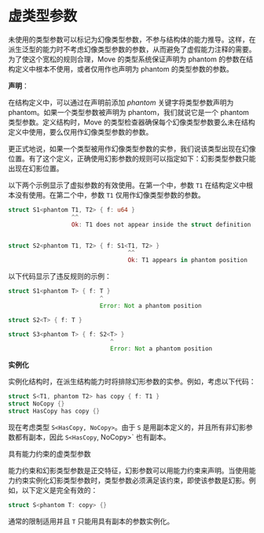 # 虚类型参数

未使用的类型参数可以标记为幻像类型参数，不参与结构体的能力推导。这样，在派生泛型的能力时不考虑幻像类型参数的参数，从而避免了虚假能力注释的需要。为了使这个宽松的规则合理，Move 的类型系统保证声明为 phantom 的参数在结构定义中根本不使用，或者仅用作也声明为 phantom 的类型参数的参数。

**声明**：

在结构定义中，可以通过在声明前添加 *phantom* 关键字将类型参数声明为 phantom。如果一个类型参数被声明为 phantom，我们就说它是一个 phantom 类型参数。定义结构时，Move 的类型检查器确保每个幻像类型参数要么未在结构定义中使用，要么仅用作幻像类型参数的参数。

更正式地说，如果一个类型被用作幻像类型参数的实参，我们说该类型出现在幻像位置。有了这个定义，正确使用幻影参数的规则可以指定如下：幻影类型参数只能出现在幻影位置。

以下两个示例显示了虚拟参数的有效使用。在第一个中，参数 `T1` 在结构定义中根本没有使用。在第二个中，参数 `T1` 仅用作幻像类型参数的参数。

<!-- # Phantom Type Parameters

Unused type parameters can be marked as _phantom_ type parameters, which do not participate in the ability derivation for structs. In this way, arguments to phantom type parameters are not considered when deriving the abilities for generic types, thus avoiding the need for spurious ability annotations. For this relaxed rule to be sound, Move's type system guarantees that a parameter declared as `phantom` is either not used at all in the struct definition, or it is only used as an argument to type parameters also declared as `phantom`.

**Declaration**

In a struct definition a type parameter can be declared as phantom by adding the `phantom` keyword before its declaration. If a type parameter is declared as phantom we say it is a phantom type parameter. When defining a struct, Move's type checker ensures that every phantom type parameter is either not used inside the struct definition or it is only used as an argument to a phantom type parameter.

More formally, if a type is used as an argument to a phantom type parameter we say the type appears in _phantom position_. With this definition in place, the rule for the correct use of phantom parameters can be specified as follows: **A phantom type parameter can only appear in phantom position**.

The following two examples show valid uses of phantom parameters. In the first one, the parameter `T1` is not used at all inside the struct definition. In the second one, the parameter `T1` is only used as an argument to a phantom type parameter. -->

```rust
struct S1<phantom T1, T2> { f: u64 }
                  ^^
                  Ok: T1 does not appear inside the struct definition


struct S2<phantom T1, T2> { f: S1<T1, T2> }
                                  ^^
                                  Ok: T1 appears in phantom position
```

<!-- The following code shows examples of violations of the rule: -->
以下代码显示了违反规则的示例：

```rust
struct S1<phantom T> { f: T }
                          ^
                          Error: Not a phantom position

struct S2<T> { f: T }

struct S3<phantom T> { f: S2<T> }
                             ^
                             Error: Not a phantom position
```

<!-- **Instantiation**

When instantiating a struct, the arguments to phantom parameters are excluded when deriving the struct abilities. For example, consider the following code``:`` -->

**实例化**

实例化结构时，在派生结构能力时将排除幻形参数的实参。例如，考虑以下代码：

```rust
struct S<T1, phantom T2> has copy { f: T1 }
struct NoCopy {}
struct HasCopy has copy {}
```

<!-- Consider now the type `S<HasCopy, NoCopy>`. Since `S` is defined with `copy` and all non-phantom arguments have `copy` then `S<HasCopy, NoCopy>` also has `copy`.

**Phantom Type Parameters with Ability Constraints**[**​**](https://aptos.dev/guides/move-guides/book/generics#phantom-type-parameters-with-ability-constraints)

Ability constraints and phantom type parameters are orthogonal features in the sense that phantom parameters can be declared with ability constraints. When instantiating a phantom type parameter with an ability constraint, the type argument has to satisfy that constraint, even though the parameter is phantom. For example, the following definition is perfectly valid:

```rust
struct S<phantom T: copy> {}
```

The usual restrictions apply and `T` can only be instantiated with arguments having `copy`. -->


现在考虑类型 `S<HasCopy, NoCopy>`。由于 `S` 是用副本定义的，并且所有非幻影参数都有副本，因此 `S<HasCopy`, NoCopy>` 也有副本。

具有能力约束的虚类型参数
 
能力约束和幻影类型参数是正交特征，幻影参数可以用能力约束来声明。当使用能力约束实例化幻影类型参数时，类型参数必须满足该约束，即使该参数是幻影。例如，以下定义是完全有效的：

```rust
struct S<phantom T: copy> {}
```

通常的限制适用并且 `T` 只能用具有副本的参数实例化。
